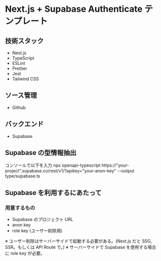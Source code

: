# Next.js + Supabase Authenticate テンプレート

## 技術スタック

- Next.js
- TypeScript
- ESLint
- Prettier
- Jest
- Tailwind CSS

## ソース管理

- Github

## バックエンド

- Supabase

## Supabase の型情報抽出

コンソールで以下を入力
npx openapi-typescript https://"your-project".supabase.co/rest/v1/?apikey="your-anon-key" --output type/supabase.ts

## Supabase を利用するにあたって

### 用意するもの

- Supabase のプロジェクト URL
- anon key
- role key (ユーザー削除用)

※ ユーザー削除はサーバーサイドで起動する必要がある。(Next.js だと SSG, SSR。もしくは API Route で。)
※ サーバーサイドで Supabase を使用する場合に role key が必要。
